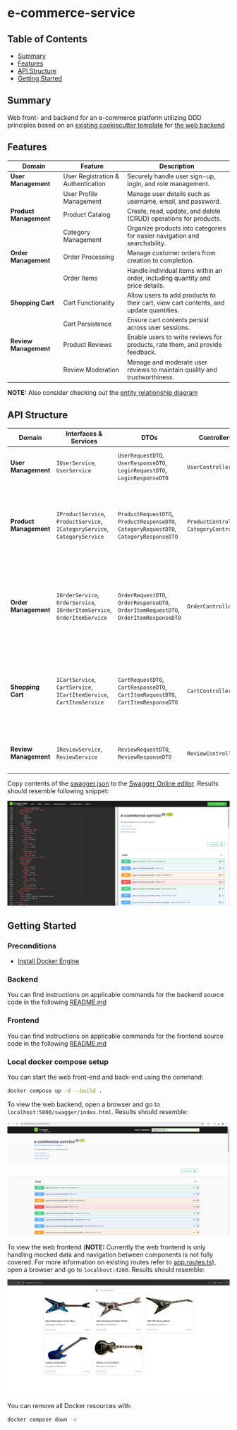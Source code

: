 # e-commerce-service

## Table of Contents

- [Summary](#summary)
- [Features](#features)
- [API Structure](#api-structure)
- [Getting Started](#getting-started)

## Summary

Web front- and backend for an e-commerce platform utilizing DDD principles based on an [existing cookiecutter template](https://github.com/MGTheTrain/dotnet-ddd-web-api-starter) for [the web backend](./backend/Mgtt.ECom/)

## Features

| **Domain**             | **Feature**                                | **Description**                                                             |
|------------------------|--------------------------------------------|-----------------------------------------------------------------------------|
| **User Management**    | User Registration & Authentication         | Securely handle user sign-up, login, and role management.                   |
|                        | User Profile Management                    | Manage user details such as username, email, and password.                  |
| **Product Management** | Product Catalog                            | Create, read, update, and delete (CRUD) operations for products.            |
|                        | Category Management                        | Organize products into categories for easier navigation and searchability.  |
| **Order Management**   | Order Processing                           | Manage customer orders from creation to completion.                         |
|                        | Order Items                                | Handle individual items within an order, including quantity and price details. |
| **Shopping Cart**      | Cart Functionality                         | Allow users to add products to their cart, view cart contents, and update quantities. |
|                        | Cart Persistence                           | Ensure cart contents persist across user sessions.                          |
| **Review Management**  | Product Reviews                            | Enable users to write reviews for products, rate them, and provide feedback. |
|                        | Review Moderation                          | Manage and moderate user reviews to maintain quality and trustworthiness.   |

**NOTE:** Also consider checking out the [entity relationship diagram](./docs/diagrams/entity-relationship-diagram.mmd)

## API Structure

| Domain                | Interfaces & Services                                                                 | DTOs                                                                                 | Controllers        | Endpoints                                                                                                         |
|-----------------------|----------------------------------------------------------------------------------------|--------------------------------------------------------------------------------------|--------------------|------------------------------------------------------------------------------------------------------------------|
| **User Management**   | `IUserService`, `UserService`                                                          | `UserRequestDTO`, `UserResponseDTO`, `LoginRequestDTO`, `LoginResponseDTO`           | `UserController`   | `POST /api/v1/users/register`, `POST /api/v1/users/login`, `GET /api/v1/users/{userId}`, `PUT /api/v1/users/{userId}`, `DELETE /api/v1/users/{userId}` |
| **Product Management**| `IProductService`, `ProductService`, `ICategoryService`, `CategoryService`             | `ProductRequestDTO`, `ProductResponseDTO`, `CategoryRequestDTO`, `CategoryResponseDTO` | `ProductController`, `CategoryController` | `POST /api/v1/products`, `GET /api/v1/products`, `GET /api/v1/products/{productId}`, `PUT /api/v1/products/{productId}`, `DELETE /api/v1/products/{productId}`, `POST /api/v1/categories`, `GET /api/v1/categories`, `GET /api/v1/categories/{categoryId}`, `PUT /api/v1/categories/{categoryId}`, `DELETE /api/v1/categories/{categoryId}` |
| **Order Management**  | `IOrderService`, `OrderService`, `IOrderItemService`, `OrderItemService`               | `OrderRequestDTO`, `OrderResponseDTO`, `OrderItemRequestDTO`, `OrderItemResponseDTO` | `OrderController`  | `POST /api/v1/orders`, `GET /api/v1/orders`, `GET /api/v1/orders/{orderId}`, `PUT /api/v1/orders/{orderId}`, `DELETE /api/v1/orders/{orderId}`, `POST /api/v1/orders/{orderId}/items`, `GET /api/v1/orders/{orderId}/items`, `GET /api/v1/orders/{orderId}/items/{itemId}`, `PUT /api/v1/orders/{orderId}/items/{itemId}`, `DELETE /api/v1/orders/{orderId}/items/{itemId}` |
| **Shopping Cart**     | `ICartService`, `CartService`, `ICartItemService`, `CartItemService`                   | `CartRequestDTO`, `CartResponseDTO`, `CartItemRequestDTO`, `CartItemResponseDTO`     | `CartController`   | `POST /api/v1/carts`, `GET /api/v1/carts/{cartId}`, `PUT /api/v1/carts/{cartId}`, `DELETE /api/v1/carts/{cartId}`, `POST /api/v1/carts/{cartId}/items`, `GET /api/v1/carts/{cartId}/items`, `GET /api/v1/carts/{cartId}/items/{itemId}`, `PUT /api/v1/carts/{cartId}/items/{itemId}`, `DELETE /api/v1/cart/{cartId}/items/{itemId}`                                      |
| **Review Management** | `IReviewService`, `ReviewService`                                                      | `ReviewRequestDTO`, `ReviewResponseDTO`                                              | `ReviewController` | `POST /api/v1/reviews`, `GET /api/v1/reviews`, `GET /api/v1/reviews/{reviewId}`, `PUT /api/v1/reviews/{reviewId}`, `DELETE /api/v1/reviews/{reviewId}` |

Copy contents of the [swagger.json](./docs/api-design/swagger.json) to the [Swagger Online editor](https://editor.swagger.io/).
Results should resemble following snippet:

![swagger-ui-results.PNG](./docs/api-design/swagger-ui-results.PNG)

## Getting Started

### Preconditions

- [Install Docker Engine](https://docs.docker.com/engine/install/)

### Backend

You can find instructions on applicable commands for the backend source code in the following [README.md](./backend/Mgtt.ECom/README.md)

### Frontend

You can find instructions on applicable commands for the frontend source code in the following [README.md](./frontend/e-commerce-service/README.md)

### Local docker compose setup

You can start the web front-end and back-end using the command:

```sh
docker compose up -d --build .
``` 

To view the web backend, open a browser and go to `localhost:5000/swagger/index.html`. Results should resemble:

![Swagger UI trough Docker](./docs/api-design/swagger-ui-trough-docker.PNG)

To view the web frontend (**NOTE:** Currently the web frontend is only handling mocked data and navigation between components is not fully covered. For more information on existing routes refer to [app.routes.ts](./frontend/e-commerce-service-mocked/src/app/app.routes.ts)), open a browser and go to `localhost:4200`. Results should resemble:

![Web frontend including mock data](./docs/test/web-frontend-including-mock-data.PNG)

You can remove all Docker resources with:

```sh
docker compose down -v
```